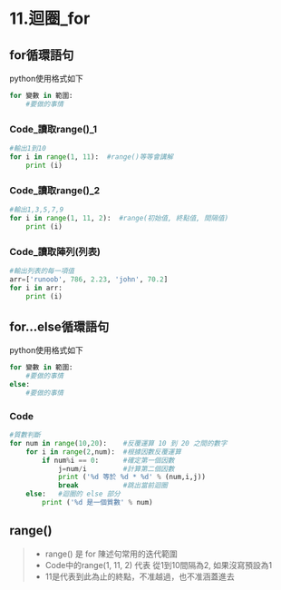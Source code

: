 # 11.迴圈_for
## for循環語句
python使用格式如下
```python
for 變數 in 範圍:
    #要做的事情
```
### Code_讀取range()_1
```python
#輸出1到10
for i in range(1, 11):  #range()等等會講解
    print (i)
```
### Code_讀取range()_2
```python
#輸出1,3,5,7,9
for i in range(1, 11, 2):  #range(初始值, 終點值, 間隔值)
    print (i)
```
### Code_讀取陣列(列表)
```python
#輸出列表的每一項值
arr=['runoob', 786, 2.23, 'john', 70.2]
for i in arr:
    print (i)
```

## for...else循環語句
python使用格式如下
```python
for 變數 in 範圍:
    #要做的事情
else:
    #要做的事情
```
### Code
```python
#質數判斷
for num in range(10,20):    #反覆運算 10 到 20 之間的數字
    for i in range(2,num):  #根據因數反覆運算 
        if num%i == 0:      #確定第一個因數 
            j=num/i         #計算第二個因數 
            print ('%d 等於 %d * %d' % (num,i,j)) 
            break           #跳出當前迴圈 
    else:   #迴圈的 else 部分 
        print ('%d 是一個質數' % num)
```


## range()
>+ range() 是 for 陳述句常用的迭代範圍
>+ Code中的range(1, 11, 2) 代表 從1到10間隔為2, 如果沒寫預設為1
>+ 11是代表到此為止的終點，不准越過，也不准涵蓋進去
